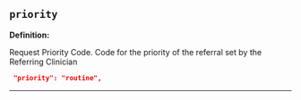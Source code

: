 ## `priority`

<b>Definition:</b><br>

Request Priority Code. Code for the priority of the referral set by the Referring Clinician

```json
 "priority": "routine",
```

---